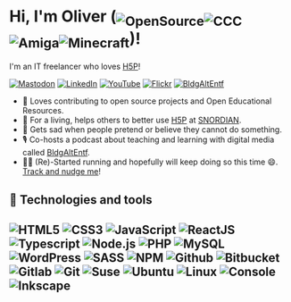 # Hi, I'm Oliver (<sub>![OpenSource](https://img.icons8.com/color/30/open-source.png)![CCC](https://img.icons8.com/color/30/chaos-computer-club.png)![Amiga](https://img.icons8.com/color/30/commodore-amiga.png)![Minecraft](https://img.icons8.com/color/30/minecraft-logo.png)</sub>)!

I'm an IT freelancer who loves [H5P](https://h5p.org)!

[![Mastodon](https://img.shields.io/badge/mastodon-%23243d63.svg?style=for-the-badge&logo=mastodon&logoColor=white)](https://chaos.social/@otacke) [![LinkedIn](https://img.shields.io/badge/linkedin-%230077B5.svg?style=for-the-badge&logo=linkedin&logoColor=white)](https://www.linkedin.com/in/otacke/) [![YouTube](https://img.shields.io/badge/youtube-%23FF0000.svg?style=for-the-badge&logo=youtube&logoColor=white)](https://youtube.com/otacke) [![Flickr](https://img.shields.io/badge/flickr-%23FF0084.svg?style=for-the-badge&logo=flickr&logoColor=white)](https://twitter.com/otacke) [![BldgAltEntf](https://img.shields.io/badge/BldgAltEntf-%230b3c47.svg?style=for-the-badge&logo=podcast-addict&logoColor=white)](https://bldg-alt-entf.de)

- :gift_heart: Loves contributing to open source projects and Open Educational Resources.
- :bank: For a living, helps others to better use [H5P](https://h5p.org) at [SNORDIAN](https://snordian.de).
- :pleading_face: Gets sad when people pretend or believe they cannot do something.
- :studio_microphone: Co-hosts a podcast about teaching and learning with digital media called [BldgAltEntf](https://bldg-alt-entf.de).
- :running_man: (Re)-Started running and hopefully will keep doing so this time :smile:. [Track and nudge me](https://www.strava.com/athletes/34162576)!

## :wrench: Technologies and tools

![HTML5](https://img.icons8.com/color/30/html-5.png)
![CSS3](https://img.icons8.com/color/30/css3.png)
![JavaScript](https://img.icons8.com/color/30/javascript.png)
![ReactJS](https://img.icons8.com/color/30/react-native.png)
![Typescript](https://img.icons8.com/color/30/typescript.png)
![Node.js](https://img.icons8.com/color/30/nodejs.png)
![PHP](https://img.icons8.com/color/30/php.png)
![MySQL](https://img.icons8.com/color/30/mysql.png)
![WordPress](https://img.icons8.com/color/30/wordpress.png)
![SASS](https://img.icons8.com/color/30/sass.png)
![NPM](https://img.icons8.com/color/30/npm.png)
![Github](https://img.icons8.com/material-outlined/30/github.png)
![Bitbucket](https://img.icons8.com/color/30/bitbucket.png)
![Gitlab](https://img.icons8.com/color/30/gitlab.png)
![Git](https://img.icons8.com/color/30/git.png)
![Suse](https://img.icons8.com/color/30/suse--v1.png)
![Ubuntu](https://img.icons8.com/color/30/ubuntu--v1.png)
![Linux](https://img.icons8.com/color/30/linux.png)
![Console](https://img.icons8.com/color/30/console.png)
![Inkscape](https://img.icons8.com/color/30/inkscape.png)
---
